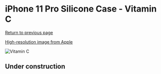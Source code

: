# iPhone 11 Pro Silicone Case - Vitamin C

[Return to previous page](/iphone_11)

[High-resolution image from Apple](https://store.storeimages.cdn-apple.com/8756/as-images.apple.com/is/MY162?wid=4500&hei=4500&fmt=png)

<div style="width: 512px"><img src="/almost_uncompressed/MY162.webp" alt="Vitamin C"></div>

## Under construction
